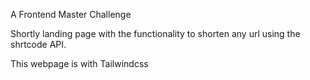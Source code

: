 A Frontend Master Challenge

Shortly landing page with the functionality to shorten any url using the shrtcode API.

This webpage is with Tailwindcss